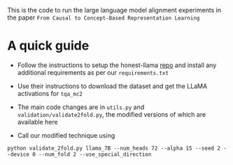 This is the code to run the large language model alignment experiments in the paper ```From Causal to Concept-Based Representation Learning```

# A quick guide

- Follow the instructions to setup the honest-llama [repo](https://github.com/likenneth/honest_llama) and install any additional requirements as per our ```requirements.txt```

- Use their instructions to download the dataset and get the LLaMA activations for ```tqa_mc2```

- The main code changes are in ```utils.py``` and ```validation/validate2fold.py```, the modified versions of which are available here

- Call our modified technique using

```python validate_2fold.py llama_7B --num_heads 72 --alpha 15 --seed 2 --device 0 --num_fold 2 --use_special_direction```
